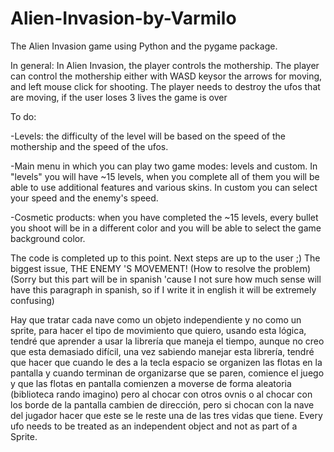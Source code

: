 # Alien-Invasion-by-Varmilo
The Alien Invasion game using Python and the pygame package.

In general: In Alien Invasion, the player controls the mothership. The player can control the mothership either  with WASD keysor the arrows for moving, and left mouse click for shooting. The player needs to destroy the ufos that are moving, if the user loses 3 lives the game is over 

To do: 

-Levels: the difficulty of the level will be based on the speed of the mothership and the speed of the ufos. 

-Main menu in which you can play two game modes: levels and custom. In "levels" you will have ~15 levels, when you complete all of them you will be able to use additional features and various skins. In custom you can select your speed and the enemy's speed. 

-Cosmetic products: when you have completed the ~15 levels, every bullet you shoot will be in a different color and you will be able to select the game background color.


The code is completed up to this point. Next steps are up to the user ;)
The biggest issue, THE ENEMY 'S MOVEMENT! (How to resolve the problem) 
(Sorry but this part will be in spanish 'cause I not sure how much sense will have this paragraph in spanish, so if I write it in english it will be extremely confusing) 

Hay que tratar cada nave como un objeto independiente y no como un sprite, para hacer el tipo de movimiento que quiero, usando esta lógica, tendré que aprender a usar la librería que maneja el tiempo, aunque no creo que esta demasiado difícil, una vez sabiendo manejar esta librería, tendré que hacer que cuando le des a la tecla espacio se organizen las flotas en la pantalla y cuando terminan de organizarse que se paren, comience el juego y que las flotas en pantalla comienzen a moverse de forma aleatoria (biblioteca rando imagino) pero al chocar con otros ovnis o al chocar con los borde de la pantalla cambien de dirección, pero si chocan con la nave del jugador hacer que este se le reste una de las tres vidas que tiene.
Every ufo needs to be treated as an independent object and not as part of a Sprite.
